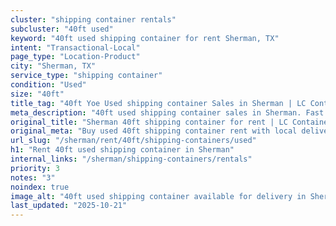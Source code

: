 ```yaml
---
cluster: "shipping container rentals"
subcluster: "40ft used"
keyword: "40ft used shipping container for rent Sherman, TX"
intent: "Transactional-Local"
page_type: "Location-Product"
city: "Sherman, TX"
service_type: "shipping container"
condition: "Used"
size: "40ft"
title_tag: "40ft Yoe Used shipping container Sales in Sherman | LC Container"
meta_description: "40ft used shipping container sales in Sherman. Fast delivery, competitive pricing. Serving shipping containers area. Quote ID: IGT. Call (214) 524-4168 for your free quote today."
original_title: "Sherman 40ft shipping container for rent | LC Container"
original_meta: "Buy used 40ft shipping container rent with local delivery in Sherman, TX. LC Container — local Since 2003. Request a fast quote today."
url_slug: "/sherman/rent/40ft/shipping-containers/used"
h1: "Rent 40ft used shipping container in Sherman"
internal_links: "/sherman/shipping-containers/rentals"
priority: 3
notes: "3"
noindex: true
image_alt: "40ft used shipping container available for delivery in Sherman"
last_updated: "2025-10-21"
---
```


<!-- TODO: Add unique city/inventory copy, images, and internal links here. -->
